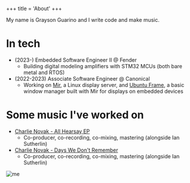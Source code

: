 +++
title = 'About'
+++

My name is Grayson Guarino and I write code and make music.

# In tech

* (2023-) Embedded Software Engineer II @ Fender
  * Building digital modeling amplifiers with STM32 MCUs (both bare metal and RTOS)
* (2022-2023) Associate Software Engineer @ Canonical
  * Working on [Mir](https://mir-server.io), a Linux display server, and [Ubuntu Frame](https://github.com/MirServer/ubuntu-frame),
  a basic window manager built with Mir for displays on embedded devices

# Some music I've worked on

* [Charlie Novak - All Hearsay EP](https://open.spotify.com/album/4hClAIkvmxhlaZZ1xGo7gG?si=mXjA9uCdQB2Knwcg69ehBA)
  * Co-producer, co-recording, co-mixing, mastering (alongside Ian Sutherlin)
* [Charlie Novak - Days We Don't Remember](https://open.spotify.com/track/5PS3J1vMBb2xI4K6KOsrr0?si=ccaedcec99a7471f)
  * Co-producer, co-recording, co-mixing, mastering (alongside Ian Sutherlin)


![me](/images/me.jpeg)
